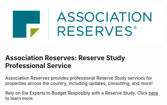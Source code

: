 ![associationreserves-brand-logo-transparent](https://github.com/associationreserves/.github/blob/main/images/associationreserves-brand-logo-transparent.png) 

## Association Reserves: Reserve Study Professional Service

Association Reserves provides professional Reserve Study services for properties across the country, including updates, consulting, and more!

Rely on the Experts to Budget Resposibly with a Reserve Study. Click [here](https://reservestudy.com/) to learn more.
